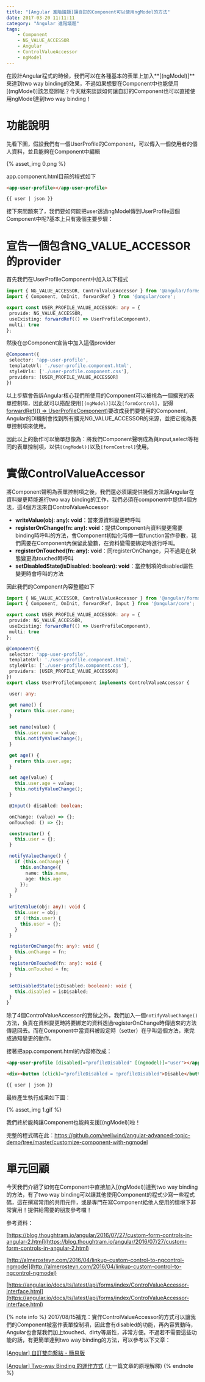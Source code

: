 ```yaml
---
title: "[Angular 進階議題]讓自訂的Component可以使用ngModel的方法"
date: 2017-03-20 11:11:11
category: "Angular 進階議題"
tags:
    - Component
    - NG_VALUE_ACCESSOR
    - Angular
    - ControlValueAccessor
    - ngModel
---
```

在設計Angular程式的時候，我們可以在各種基本的表單上加入**[(ngModel)]**來達到two way binding的效果，不過如果想要在Component中也能使用[(mgModel)]該怎麼辦呢？今天就來談談如何讓自訂的Component也可以直接使用ngModel達到two way binding！

<!-- more -->

# 功能說明

先看下圖，假設我們有一個UserProfile的Component，可以傳入一個使用者的個人資料，並且能夠在Component中編輯

{% asset_img 0.png %}

app.component.html目前的程式如下

 ```html
<app-user-profile></app-user-profile>

{{ user | json }}

``` 

接下來問題來了，我們要如何能把user透過ngModel傳到UserProfile這個Component中呢?基本上只有幾個主要步驟：

# 宣告一個包含NG_VALUE_ACCESSOR的provider

首先我們在UserProfileComponent中加入以下程式

 ```typescript
import { NG_VALUE_ACCESSOR, ControlValueAccessor } from '@angular/forms';
import { Component, OnInit, forwardRef } from '@angular/core';

export const USER_PROFILE_VALUE_ACCESSOR: any = {
  provide: NG_VALUE_ACCESSOR,
  useExisting: forwardRef(() => UserProfileComponent),
  multi: true
};
``` 

然後在@Component宣告中加入這個provider

 ```typescript
@Component({
  selector: 'app-user-profile',
  templateUrl: './user-profile.component.html',
  styleUrls: ['./user-profile.component.css'],
  providers: [USER_PROFILE_VALUE_ACCESSOR]
})
``` 

以上步驟會告訴Angular核心我們所使用的Component可以被視為一個擴充的表單控制項，因此就可以搭配使用`[(ngModel)]`以及`[formControl]`，記得<u>forwardRef(() => UserProfileComponent)</u>要改成我們要使用的Component，Angular的DI機制會找到所有擴充NG_VALUE_ACCESSOR的來源，並把它視為表單控制項來使用。

因此以上的動作可以簡單想像為：將我們Component聲明成為與input,select等相同的表單控制項，以供`[(ngModel)]`以及`[formControl]`使用。

# 實做ControlValueAccessor

將Component聲明為表單控制項之後，我們還必須讓提供幾個方法讓Angular在資料變更時能進行two way binding的工作，我們必須在component中提供4個方法，這4個方法來自ControlValueAccessor

*   **writeValue(obj: any): void**：當來源資料變更時呼叫
*   **registerOnChange(fn: any): void**：提供Component內資料變更需要binding時呼叫的方法，會Component初始化時傳一個function當作參數，我們需要在Component內保留此變數，在資料變需要綁定時進行呼叫。
*   **registerOnTouched(fn: any): void**：同registerOnChange，只不過是在狀態變更為touched時呼叫
*   **setDisabledState(isDisabled: boolean): void**：當控制項的disabled屬性變更時會呼叫的方法

因此我們的Component內容整體如下

 ```typescript
import { NG_VALUE_ACCESSOR, ControlValueAccessor } from '@angular/forms';
import { Component, OnInit, forwardRef, Input } from '@angular/core';

export const USER_PROFILE_VALUE_ACCESSOR: any = {
  provide: NG_VALUE_ACCESSOR,
  useExisting: forwardRef(() => UserProfileComponent),
  multi: true
};

@Component({
  selector: 'app-user-profile',
  templateUrl: './user-profile.component.html',
  styleUrls: ['./user-profile.component.css'],
  providers: [USER_PROFILE_VALUE_ACCESSOR]
})
export class UserProfileComponent implements ControlValueAccessor {

  user: any;

  get name() {
    return this.user.name;
  }

  set name(value) {
    this.user.name = value;
    this.notifyValueChange();
  }

  get age() {
    return this.user.age;
  }

  set age(value) {
    this.user.age = value;
    this.notifyValueChange();
  }

  @Input() disabled: boolean;

  onChange: (value) => {};
  onTouched: () => {};

  constructor() {
    this.user = {};
  }

  notifyValueChange() {
    if (this.onChange) {
      this.onChange({
        name: this.name,
        age: this.age
      });
    }
  }

  writeValue(obj: any): void {
    this.user = obj;
    if (!this.user) {
      this.user = {};
    }
  }

  registerOnChange(fn: any): void {
    this.onChange = fn;
  }
  registerOnTouched(fn: any): void {
    this.onTouched = fn;
  }

  setDisabledState(isDisabled: boolean): void {
    this.disabled = isDisabled;
  }
}
``` 

除了4個ControlValueAccessor的實做之外，我們加入一個`notifyValueChange()`方法，負責在資料變更時將要綁定的資料透過registerOnChange時傳過來的方法傳遞回去。而在Component中當資料被設定時（setter）在乎叫這個方法，來完成通知變更的動作。

接著把app.component.html的內容修改成：

 ```html
<app-user-profile [disabled]="profileDisabled" [(ngmodel)]="user"></app-user-profile>

<div><button (click)="profileDisabled = !profileDisabled">Disable</button></div>

{{ user | json }}

``` 

最終產生執行成果如下圖：

{% asset_img 1.gif %}

我們終於能夠讓Component也能夠支援[(ngModel)]啦！

完整的程式碼在此：https://github.com/wellwind/angular-advanced-topic-demo/tree/master/customize-component-with-ngmodel

# 單元回顧

今天我們介紹了如何在Component中直接加入[(ngModel)]達到two way binding的方法，有了two way binding可以讓其他使用Component的程式少寫一些程式碼，這在撰寫常用的共用元件，或是專門在寫Component給他人使用的情境下非常實用！提供給需要的朋友參考囉！

參考資料：

[https://blog.thoughtram.io/angular/2016/07/27/custom-form-controls-in-angular-2.html](https://blog.thoughtram.io/angular/2016/07/27/custom-form-controls-in-angular-2.html)

[http://almerosteyn.com/2016/04/linkup-custom-control-to-ngcontrol-ngmodel](http://almerosteyn.com/2016/04/linkup-custom-control-to-ngcontrol-ngmodel)

[https://angular.io/docs/ts/latest/api/forms/index/ControlValueAccessor-interface.html](https://angular.io/docs/ts/latest/api/forms/index/ControlValueAccessor-interface.html)

{% note info %}
2017/08/15補充：實作ControlValueAccessor的方式可以讓我們的Component被當作表單控制項，因此會有disabled的功能，再內容異動時，Angular也會幫我們加上touched、dirty等屬性，非常方便。不過若不需要這些功能的話，有更簡單達到two way binding的方法，可以參考以下文章：

[[Angular] 自訂雙向繫結 - 簡易版](https://blog.kevinyang.net/2017/08/15/angular-custom-two-way-binding/)

[[Angular] Two-way Binding 的運作方式](https://blog.kevinyang.net/2017/08/14/angular-two-way-binding/) (上一篇文章的原理解釋)
{% endnote %}
